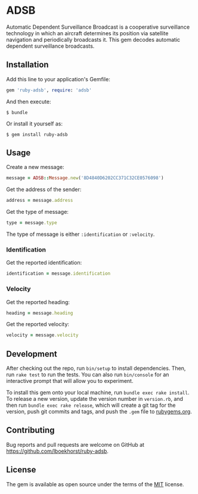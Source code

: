 # ADSB

Automatic Dependent Surveillance Broadcast is a cooperative surveillance
technology in which an aircraft determines its position via satellite navigation
and periodically broadcasts it. This gem decodes automatic dependent
surveillance broadcasts.

## Installation

Add this line to your application's Gemfile:

```ruby
gem 'ruby-adsb', require: 'adsb'
```

And then execute:

    $ bundle

Or install it yourself as:

    $ gem install ruby-adsb

## Usage

Create a new message:

```ruby
message = ADSB::Message.new('8D4840D6202CC371C32CE0576098')
```

Get the address of the sender:

```ruby
address = message.address
```

Get the type of message:

```ruby
type = message.type
```

The type of message is either `:identification` or `:velocity`.

### Identification

Get the reported identification:

```ruby
identification = message.identification
```

### Velocity

Get the reported heading:

```ruby
heading = message.heading
```

Get the reported velocity:

```ruby
velocity = message.velocity
```

## Development

After checking out the repo, run `bin/setup` to install dependencies. Then, run
`rake test` to run the tests. You can also run `bin/console` for an interactive
prompt that will allow you to experiment.

To install this gem onto your local machine, run `bundle exec rake install`. To
release a new version, update the version number in `version.rb`, and then run
`bundle exec rake release`, which will create a git tag for the version, push
git commits and tags, and push the `.gem` file to
[rubygems.org](https://rubygems.org).

## Contributing

Bug reports and pull requests are welcome on GitHub at
https://github.com/lboekhorst/ruby-adsb.

## License

The gem is available as open source under the terms of the
[MIT](http://opensource.org/licenses/MIT) license.
